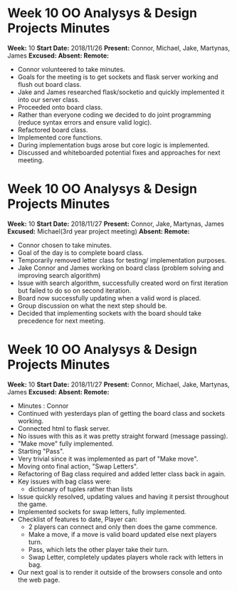 # Week 10 OO Analysys & Design Projects Minutes

__Week:__ 10 __Start Date:__ 2018/11/26 __Present:__ Connor, Michael, Jake, Martynas, James __Excused: Absent: Remote:__

- Connor volunteered to take minutes.
- Goals for the meeting is to get sockets and flask server working and flush out board class.
- Jake and James researched flask/socketio and quickly implemented it into our server class.
- Proceeded onto board class.
- Rather than everyone coding we decided to do joint programming (reduce syntax errors and ensure valid logic).
- Refactored board class.
- Implemented core functions.
- During implementation bugs arose but core logic is implemented.
- Discussed and whiteboarded potential fixes and approaches for next meeting.

# Week 10 OO Analysys & Design Projects Minutes

__Week:__ 10 __Start Date:__ 2018/11/27 __Present:__ Connor, Jake, Martynas, James __Excused:__ Michael(3rd year project meeting) __Absent: Remote:__

- Connor chosen to take minutes.
- Goal of the day is to complete board class.
- Temporarily removed letter class for testing/ implementation purposes.
- Jake Connor and James working on board class (problem solving and improving search algorithm)
- Issue with search algorithm, successfully created word on first iteration but failed to do so on second iteration.
- Board now successfully updating when a valid word is placed.
- Group discussion on what the next step should be.
- Decided that implementing sockets with the board should take precedence for next meeting.

# Week 10 OO Analysys & Design Projects Minutes

__Week:__ 10 __Start Date:__ 2018/11/27 __Present:__ Connor, Michael, Jake, Martynas, James __Excused:__ __Absent: Remote:__

- Minutes : Connor
- Continued with yesterdays plan of getting the board class and sockets working.
- Connected html to flask server.
- No issues with this as it was pretty straight forward (message passing).
- "Make move" fully implemented.
- Starting "Pass".
- Very trivial since it was implemented as part of "Make move".
- Moving onto final action, "Swap Letters".
- Refactoring of Bag class required and added letter class back in again.
- Key issues with bag class were:
    - dictionary of tuples rather than lists
- Issue quickly resolved, updating values and having it persist throughout the game.
- Implemented sockets for swap letters, fully implemented.
- Checklist of features to date, Player can:
    - 2 players can connect and only then does the game commence.
    - Make a move, if a move is valid board updated else next players turn.
    - Pass, which lets the other player take their turn.
    - Swap Letter, completely updates players whole rack with letters in bag.
- Our next goal is to render it outside of the browsers console and onto the web page.

